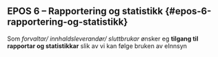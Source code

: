 ## EPOS 6 – Rapportering og statistikk {#epos-6-rapportering-og-statistikk}

Som _forvaltar/ innhaldsleverandør/ sluttbrukar_ ønsker eg **tilgang til rapportar og statistikkar** slik av vi kan følge bruken av eInnsyn